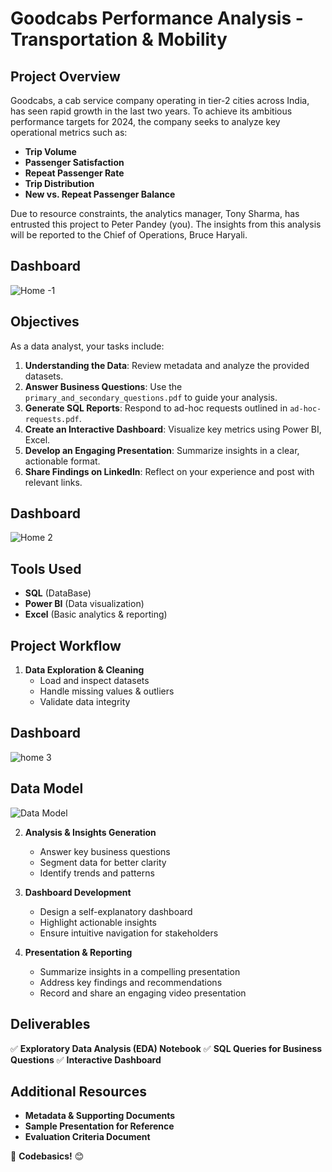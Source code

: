 # **Goodcabs Performance Analysis - Transportation & Mobility**

## **Project Overview**
Goodcabs, a cab service company operating in tier-2 cities across India, has seen rapid growth in the last two years. To achieve its ambitious performance targets for 2024, the company seeks to analyze key operational metrics such as:

- **Trip Volume**
- **Passenger Satisfaction**
- **Repeat Passenger Rate**
- **Trip Distribution**
- **New vs. Repeat Passenger Balance**

Due to resource constraints, the analytics manager, Tony Sharma, has entrusted this project to Peter Pandey (you). The insights from this analysis will be reported to the Chief of Operations, Bruce Haryali.



## **Dashboard**
![Home -1](https://github.com/user-attachments/assets/9cf4f9af-15cd-4fcb-a335-0fd4f03be41f)

## **Objectives**
As a data analyst, your tasks include:
1. **Understanding the Data**: Review metadata and analyze the provided datasets.
2. **Answer Business Questions**: Use the `primary_and_secondary_questions.pdf` to guide your analysis.
3. **Generate SQL Reports**: Respond to ad-hoc requests outlined in `ad-hoc-requests.pdf`.
4. **Create an Interactive Dashboard**: Visualize key metrics using Power BI, Excel.
5. **Develop an Engaging Presentation**: Summarize insights in a clear, actionable format.
6. **Share Findings on LinkedIn**: Reflect on your experience and post with relevant links.

## **Dashboard**
![Home 2](https://github.com/user-attachments/assets/a706f010-cfc1-4893-b74a-e47f4ab3bf2a)

## **Tools Used**
- **SQL** (DataBase)
- **Power BI** (Data visualization)
- **Excel** (Basic analytics & reporting)
  
## **Project Workflow**
1. **Data Exploration & Cleaning**
   - Load and inspect datasets
   - Handle missing values & outliers
   - Validate data integrity

## **Dashboard**

![home 3](https://github.com/user-attachments/assets/fcfa227d-e48b-48e8-acad-c5bf46028552)



## **Data Model**

![Data Model](https://github.com/user-attachments/assets/d6c990ff-e45f-480b-b647-b17da49ab35b)


2. **Analysis & Insights Generation**
   - Answer key business questions
   - Segment data for better clarity
   - Identify trends and patterns

3. **Dashboard Development**
   - Design a self-explanatory dashboard
   - Highlight actionable insights
   - Ensure intuitive navigation for stakeholders

4. **Presentation & Reporting**
   - Summarize insights in a compelling presentation
   - Address key findings and recommendations
   - Record and share an engaging video presentation

## **Deliverables**
✅ **Exploratory Data Analysis (EDA) Notebook**
✅ **SQL Queries for Business Questions**
✅ **Interactive Dashboard**



## **Additional Resources**
- **Metadata & Supporting Documents**
- **Sample Presentation for Reference**
- **Evaluation Criteria Document**

🚀 **Codebasics!** 😊

